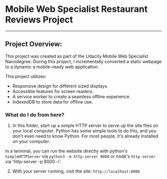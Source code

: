 # Mobile Web Specialist Restaurant Reviews Project
---

## Project Overview:

This project was created as part of the Udacity Mobile Web Specialist Nanodegree. During this project, I incrementally converted a static webpage to a dynamic a mobile-ready web application.

This project utilizes:

* Responsive design for different sized displays.
* Accessible features for screen readers.
* A service worker to create a seamless offline experience.
* IndexedDB to store data for offline use.

### What do I do from here?

1. In this folder, start up a simple HTTP server to serve up the site files on your local computer. Python has some simple tools to do this, and you don't even need to know Python. For most people, it's already installed on your computer.

In a terminal, you can run the website directly with python's `SimpleHTTPServer` via `python3 -m http.server 8000` or node's `http-server` via 'http-server -p 8000 -i'.

2. With your server running, visit the site: `http://localhost:8000`
